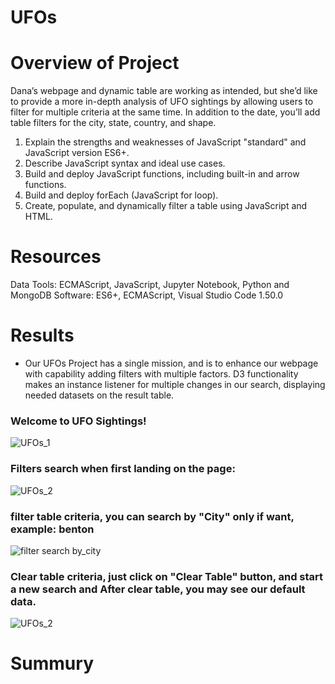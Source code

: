 # UFOs

# Overview of Project

Dana’s webpage and dynamic table are working as intended, but she’d like to provide a more in-depth analysis of UFO sightings by allowing users to filter for multiple criteria at the same time. In addition to the date, you’ll add table filters for the city, state, country, and shape.

1. Explain the strengths and weaknesses of JavaScript "standard" and JavaScript version ES6+.
2. Describe JavaScript syntax and ideal use cases.
3. Build and deploy JavaScript functions, including built-in  and arrow functions.
4. Build and deploy forEach (JavaScript for loop).
5. Create, populate, and dynamically filter a table using JavaScript and HTML.

# Resources

Data Tools: ECMAScript, JavaScript, Jupyter Notebook, Python and MongoDB
Software: ES6+, ECMAScript, Visual Studio Code 1.50.0

# Results

- Our UFOs Project has a single mission, and is to enhance our webpage with capability adding filters with multiple factors. D3 functionality makes an instance listener for multiple changes in our search, displaying needed datasets on the result table.


### Welcome to UFO Sightings!

![UFOs_1](https://user-images.githubusercontent.com/96400887/176240703-9b18b563-fc53-40ca-91aa-5580962af9b3.png)

### Filters search when first landing on the page:

![UFOs_2](https://user-images.githubusercontent.com/96400887/176241349-4c63ffc9-e03a-498d-9f24-9b3a915b4422.png)

### filter table criteria, you can search by "City" only if want, example: benton

![filter search by_city](https://user-images.githubusercontent.com/96400887/176242421-cf96e88c-147a-4168-a637-70f86af9cf36.png)

### Clear table criteria, just click on "Clear Table" button, and start a new search and After clear table, you may see our default data.

![UFOs_2](https://user-images.githubusercontent.com/96400887/176244270-d1067bb1-7ad5-473a-aee3-0359a4489ad1.png)


# Summury











